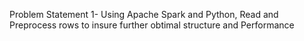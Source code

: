 Problem Statement 1- Using Apache Spark and Python, Read and Preprocess rows to insure further obtimal structure and Performance
	
		
